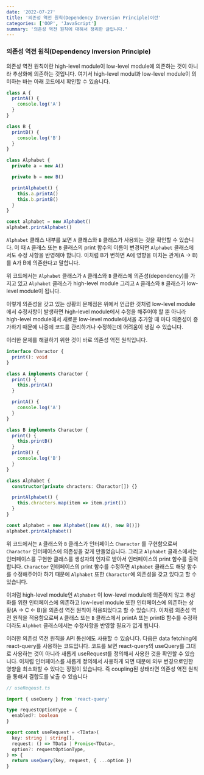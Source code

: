 ```yaml
---
date: '2022-07-27'
title: '의존성 역전 원칙(Dependency Inversion Principle)이란'
categories: ['OOP', 'JavaScript']
summary: '의존성 역전 원칙에 대해서 정리한 글입니다.'
---
```


### 의존성 역전 원칙(Dependency Inversion Principle)

의존성 역전 원칙이란 high-level module이 low-level module에 의존하는 것이 아니라 추상화에 의존하는 것입니다. 여기서 high-level modul과 low-level module이 의미하는 바는 아래 코드에서 확인할 수 있습니다.

```ts
class A {
  printA() {
    console.log('A')
  }
}

class B {
  printB() {
    console.log('B')
  }
}

class Alphabet {
  private a = new A()

  private b = new B()

  printAlphabet() {
    this.a.printA()
    this.b.printB()
  }
}

const alphabet = new Alphabet()
alphabet.printAlphabet()
```

`Alphabet` 클래스 내부를 보면 `A` 클래스와 `B` 클래스가 사용되는 것을 확인할 수 있습니다. 이 때 `A` 클래스 또는 `B` 클래스의 print 함수의 이름이 변경되면 `Alphabet` 클래스에서도 수정 사항을 반영해야 합니다. 이처럼 B가 변하면 A에 영향을 미치는 관계(A -> B)를 A가 B에 의존한다고 말합니다.

위 코드에서는 `Alphabet` 클래스가 `A` 클래스와 `B` 클래스에 의존성(dependency)를 가지고 있고 `Alphabet` 클래스가 high-level module 그리고 `A` 클래스와 `B` 클래스가 low-level module이 됩니다.

이렇게 의존성을 갖고 있는 상황의 문제점은 위에서 언급한 것처럼 low-level module에서 수정사항이 발생하면 high-level module에서 수정을 해주어야 할 뿐 아니라 high-level module에서 새로운 low-level module에서을 추가할 때 마다 의존성이 증가하기 때문에 나중에 코드를 관리하거나 수정하는데 어려움이 생길 수 있습니다.

이러한 문제를 해결하기 위한 것이 바로 의존성 역전 원칙입니다.

```ts
interface Charactor {
  print(): void
}

class A implements Charactor {
  print() {
    this.printA()
  }

  printA() {
    console.log('A')
  }
}

class B implements Charactor {
  print() {
    this.printB()
  }
  printB() {
    console.log('B')
  }
}

class Alphabet {
  constructor(private chracters: Charactor[]) {}

  printAlphabet() {
    this.chracters.map(item => item.print())
  }
}

const alphabet = new Alphabet([new A(), new B()])
alphabet.printAlphabet()
```

위 코드에서는 `A` 클래스와 `B` 클래스가 인터페이스 `Charactor` 를 구현함으로써 `Charactor` 인터페이스에 의존성을 갖게 만들었습니다. 그리고 `Alphabet` 클래스에서는 인터페이스를 구현한 클래스를 생성자의 인자로 받아서 인터페이스의 print 함수를 출력합니다. `Charactor` 인터페이스의 print 함수를 수정하면 `Alphabet` 클래스도 해당 함수를 수정해주어야 하기 때문에 `Alphabet` 또한 `Charactor`에 의존성을 갖고 있다고 할 수 있습니다.

이처럼 high-level module인 `Alphabet` 이 low-level module에 의존하지 않고 추상화를 위한 인터페이스에 의존하고 low-level module 또한 인터페이스에 의존하는 상황(A -> C <- B)을 의존성 역전 원칙이 적용되었다고 할 수 있습니다. 이처럼 의존성 역전 원칙을 적용함으로써 `A` 클래스 또는 `B` 클래스에서 printA 또는 printB 함수를 수정하더라도 `Alphbet` 클래스에서는 수정사항을 반영할 필요가 없게 됩니다.

이러한 의존성 역전 원칙을 API 통신에도 사용할 수 있습니다. 다음은 data fetching에 react-query를 사용하는 코드입니다. 코드를 보면 react-query의 useQuery를 그대로 사용하는 것이 아니라 새롭게 useRequest를 정의해서 사용한 것을 확인할 수 있습니다. 이처럼 인터페이스를 새롭게 정의해서 사용하게 되면 때문에 외부 변경으로인한 영향을 최소화할 수 있다는 장점이 있습니다. 즉 coupling된 상태라면 의존성 역전 원칙을 통해서 결합도를 낮출 수 있습니다

```ts
// useReqeust.ts

import { useQuery } from 'react-query'

type requestOptionType = {
  enabled?: boolean
}

export const useRequest = <TData>(
  key: string | string[],
  request: () => TData | Promise<TData>,
  option?: requestOptionType,
) => {
  return useQuery(key, request, { ...option })
}
```
